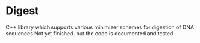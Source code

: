 # Digest
C++ library which supports various minimizer schemes for digestion of DNA sequences
Not yet finished, but the code is documented and tested
